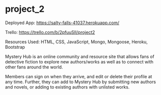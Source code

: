 # project_2

Deployed App: https://salty-falls-41037.herokuapp.com/

Trello: https://trello.com/b/2pfuuSII/project2

Resources Used: HTML, CSS, JavaScript, Mongo, Mongoose, Heroku, Bootstrap

Mystery Hub is an online community and resource site that allows fans of detective fiction to explore new authors/works as well as to connect with other fans around the world.

Members can sign on when they arrive, and edit or delete their profile at any time. Further, they can add to Mystery Hub by submitting new authors and novels, or adding to existing authors with unlisted works.


